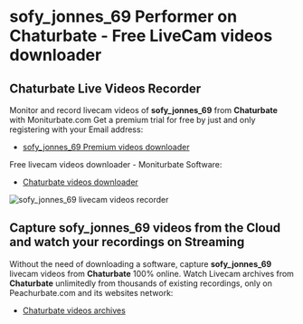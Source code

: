 # sofy_jonnes_69 Performer on Chaturbate - Free LiveCam videos downloader

## Chaturbate Live Videos Recorder

Monitor and record livecam videos of **sofy_jonnes_69** from **Chaturbate** with Moniturbate.com
Get a premium trial for free by just and only registering with your Email address:
* [sofy_jonnes_69 Premium videos downloader](https://moniturbate.com/request-demo-licence-key.html)

Free livecam videos downloader - Moniturbate Software:
* [Chaturbate videos downloader](https://moniturbate.com/moniturbate-download-software.html)

![sofy_jonnes_69 livecam videos recorder](https://peachurnet.com/templates/moniturbate-software.png)


## Capture sofy_jonnes_69 videos from the Cloud and watch your recordings on Streaming

Without the need of downloading a software, capture **sofy_jonnes_69** livecam videos from **Chaturbate** 100% online.
Watch Livecam archives from **Chaturbate** unlimitedly from thousands of existing recordings, only on Peachurbate.com and its websites network:
* [Chaturbate videos archives](https://peachurnet.com/)